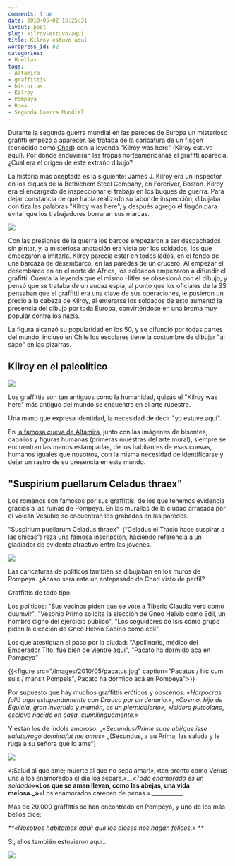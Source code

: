 ```yaml
---
comments: true
date: 2010-05-02 15:25:31
layout: post
slug: kilroy-estuvo-aqui
title: Kilroy estuvo aquí
wordpress_id: 82
categories:
- Huellas
tags:
- Altamira
- graffittis
- historias
- Kilroy
- Pompeya
- Roma
- Segunda Guerra Mundial
---
```


Durante la segunda guerra mundial en las paredes de Europa un misterioso grafitti empezó a aparecer. Se trataba de la caricatura de un fisgón (conocido como [Chad](https://en.wikipedia.org/wiki/Chad_(graffiti))) con la leyenda "Kilroy was here" (Kilroy estuvo aquí). Por donde anduvieran las tropas norteamericanas el grafitti aparecía. ¿Cual era el origen de este extraño dibujo?

La historia más aceptada es la siguiente: James J. Kilroy era un inspector en los diques de la Bethlehem Steel Company, en Foreriver, Boston. Kilroy era el encargado de inspeccionar el trabajo en los buques de guerra. Para dejar constancia de que había realizado su labor de inspección, dibujaba con tiza las palabras "Kilroy was here", y después agregó el fisgón para evitar que los trabajadores borraran sus marcas.


![](/images/2010/05/kilroywashere1.jpg)


Con las presiones de la guerra los barcos empezaron a ser despachados sin pintar, y la misteriosa anotación era vista por los soldados, los que empezaron a imitarla. Kilroy parecía estar en todos lados, en el fondo de una barcaza de desembarco, en las paredes de un crucero. Al empezar el desembarco en en el norte de Africa, los soldados empezaron a difundir el grafitti. Cuenta la leyenda que el mismo Hitler se obsesionó con el dibujo, y pensó que se trataba de un audaz espía, al punto que los oficiales de la SS pensaban que el graffitti era una clave de sus operaciones, le pusieron un precio a la cabeza de Kilroy, al enterarse los soldados de esto aumentó la presencia del dibujo por toda Europa, convirténdose en una broma muy popular contra los nazis.





La figura alcanzó su popularidad en los 50, y se difundió por todas partes del mundo, incluso en Chile los escolares tiene la costumbre de dibujar "al sapo" en las pizarras.




## Kilroy en el paleolítico


![](/images/2010/05/manorupestre.jpg)


Los graffittis son tan antiguos como la humanidad, quizás el "Kilroy was here" más antiguo del mundo se encuentra en el arte rupestre.




Una mano que expresa identidad, la necesidad de decir "yo estuve aquí".




En [la famosa cueva de Altamira](https://www.youtube.com/watch?v=0F1GCtIcN4c&feature=player_embedded), junto con las imágenes de bisontes, caballos y figuras humanas (primeras muestras del arte mural), siempre se encuentran las manos estampadas, de los habitantes de esas cuevas, humanos iguales que nosotros, con la misma necesidad de identificarse y dejar un rastro de su presencia en este mundo.




## "Suspirium puellarum Celadus thraex"




Los romanos son famosos por sus graffittis, de los que tenemos evidencia gracias a las ruinas de Pompeya. En las murallas de la ciudad arrasada por el volcán Vesubio se encuentran los grabados en las paredes.




"Suspirium puellarum Celadus thraex"  (“Celadus el Tracio hace suspirar a las chicas”) reza una famosa inscripción, haciendo referencia a un gladiador de evidente atractivo entre las jóvenes.

![](/images/2010/05/pompeya1.jpg)




Las caricaturas de políticos también se dibujaban en los muros de Pompeya. ¿Acaso será este un antepasado de Chad visto de perfil?




Graffittis de todo tipo:




Los politicos: "Sus vecinos piden que se vote a Tiberio Claudio vero como duumvir", "Vesonio Primo solicita la elección de Gneo Helvio como Edil, un hombre digno del ejercicio público", "Los seguidores de Isis como grupo piden la elección de Gneo Helvio Sabino como edil".




Los que atestiguan el paso por la ciudad: "Apollinaris, médico del Emperador Tito, fue bien de vientre aquí", "Pacato ha dormido acá en Pompeya"




{{<figure src="/images/2010/05/pacatus.jpg" caption="Pacatus / hic cum suis / mansit Pompeis", Pacato ha dormido acá en Pompeya">}}




Por supuesto que hay muchos graffittis eróticos y obscenos: «_Harpocras folló aquí estupendamente con Drauca por un denario.»_, _«Cosmo, hijo de Equicia, gran invertido y mamón, es un pierniabierto», _«Isidoro puteolano, esclavo nacido en casa, cunnilinguamente._»_




Y están los de índole amoroso: _«_Secundus/Prime suae ubi/que isse salute/rogo domina/ut me ames_» _(Secundus, a au Prima, las saluda y le ruga a su señora que lo ame")




![](/images/2010/05/secundus.jpg)




_«_¡Salud al que ame; muerte al que no sepa amar!_»,_«tan pronto como Venus une a los enamorados el día los separa._»__«Todo enamorado es un soldado_»__«Los que se aman llevan, como las abejas, una vida melosa._»__«Los enamorados carecen de penas._».____________




Más de 20.000 graffittis se han encontrado en Pompeya, y uno de los más bellos dice:




_**«Nosotros habitamos aquí: que los dioses nos hagan felices.» **_







Sí, ellos también estuvieron aquí...




![](/images/manos.jpg)






